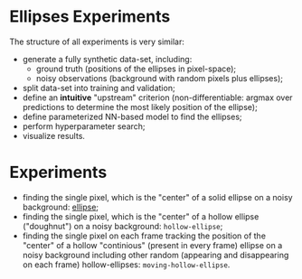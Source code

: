 # Ellipses Experiments

The structure of all experiments is very similar:

- generate a fully synthetic data-set, including:
  - ground truth (positions of the ellipses in pixel-space);
  - noisy observations (background with random pixels plus ellipses);
- split data-set into training and validation;
- define an **intuitive** "upstream" criterion (non-differentiable: argmax over predictions to determine the most likely position of the ellipse);
- define parameterized NN-based model to find the ellipses;
- perform hyperparameter search;
- visualize results.

# Experiments

- finding the single pixel, which is the "center" of a solid ellipse on a noisy background: [ellipse](ellipse/Ellipses%20Experiments.ipynb#Detecting-the-position-of-a-single-ellipse-on-a-noisy-background);
- finding the single pixel, which is the "center" of a hollow ellipse ("doughnut") on a noisy background: `hollow-ellipse`;
- finding the single pixel on each frame tracking the position of the "center" of a hollow "continious" (present in every frame) ellipse on a noisy background including other random (appearing and disappearing on each frame) hollow-ellipses: `moving-hollow-ellipse`.

